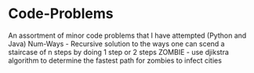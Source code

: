 # Code-Problems
An assortment of minor code problems that I have attempted (Python and Java)
Num-Ways - Recursive solution to the ways one can scend a staircase of n steps by doing 1 step or 2 steps
ZOMBIE - use djikstra algorithm to determine the fastest path for zombies to infect cities
